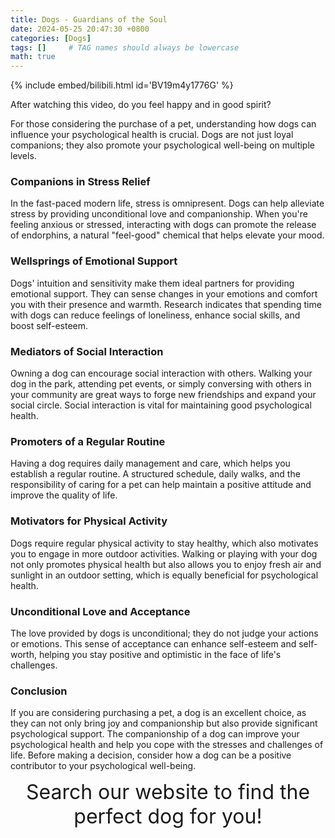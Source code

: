 ```yaml
---
title: Dogs - Guardians of the Soul
date: 2024-05-25 20:47:30 +0800
categories: [Dogs]
tags: []     # TAG names should always be lowercase
math: true
---
```


{% include embed/bilibili.html id='BV19m4y1776G' %}

After watching this video, do you feel happy and in good spirit?

For those considering the purchase of a pet, understanding how dogs can influence your psychological health is crucial. Dogs are not just loyal companions; they also promote your psychological well-being on multiple levels.

### Companions in Stress Relief
In the fast-paced modern life, stress is omnipresent. Dogs can help alleviate stress by providing unconditional love and companionship. When you're feeling anxious or stressed, interacting with dogs can promote the release of endorphins, a natural "feel-good" chemical that helps elevate your mood.

### Wellsprings of Emotional Support
Dogs' intuition and sensitivity make them ideal partners for providing emotional support. They can sense changes in your emotions and comfort you with their presence and warmth. Research indicates that spending time with dogs can reduce feelings of loneliness, enhance social skills, and boost self-esteem.

### Mediators of Social Interaction
Owning a dog can encourage social interaction with others. Walking your dog in the park, attending pet events, or simply conversing with others in your community are great ways to forge new friendships and expand your social circle. Social interaction is vital for maintaining good psychological health.

### Promoters of a Regular Routine
Having a dog requires daily management and care, which helps you establish a regular routine. A structured schedule, daily walks, and the responsibility of caring for a pet can help maintain a positive attitude and improve the quality of life.

### Motivators for Physical Activity
Dogs require regular physical activity to stay healthy, which also motivates you to engage in more outdoor activities. Walking or playing with your dog not only promotes physical health but also allows you to enjoy fresh air and sunlight in an outdoor setting, which is equally beneficial for psychological health.

### Unconditional Love and Acceptance
The love provided by dogs is unconditional; they do not judge your actions or emotions. This sense of acceptance can enhance self-esteem and self-worth, helping you stay positive and optimistic in the face of life's challenges.

### Conclusion
If you are considering purchasing a pet, a dog is an excellent choice, as they can not only bring joy and companionship but also provide significant psychological support. The companionship of a dog can improve your psychological health and help you cope with the stresses and challenges of life. Before making a decision, consider how a dog can be a positive contributor to your psychological well-being.

<center><font size = 6> Search our website to find the perfect dog for you! </font></center>


